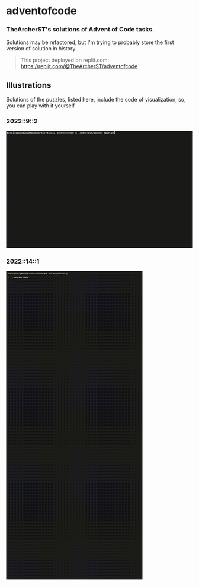 # adventofcode

### TheArcherST's solutions of Advent of Code tasks.

Solutions may be refactored, but I'm trying to probably store the first version of solution in history.

> This project deployed on replit.com:
> https://replit.com/@TheArcherST/adventofcode


## Illustrations

Solutions of the puzzles, listed here, include the code of visualization, so, you can play with it yourself

### 2022::9::2
![](https://github.com/TheArcherST/adventofcode/blob/master/illustrations/2022_9_2.gif)

### 2022::14::1
![](https://github.com/TheArcherST/adventofcode/blob/master/illustrations/2022_14_1.gif)
